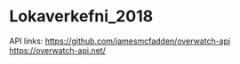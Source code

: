 # Lokaverkefni_2018

API links:
https://github.com/jamesmcfadden/overwatch-api
https://overwatch-api.net/
